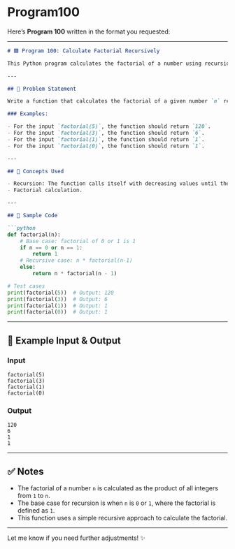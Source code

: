 # Program100
Here’s **Program 100** written in the format you requested:

---

```markdown
# 🟩 Program 100: Calculate Factorial Recursively

This Python program calculates the factorial of a number using recursion.

---

## 📌 Problem Statement

Write a function that calculates the factorial of a given number `n` recursively. The factorial of a non-negative integer `n` is the product of all positive integers less than or equal to `n`.

### Examples:

- For the input `factorial(5)`, the function should return `120`.
- For the input `factorial(3)`, the function should return `6`.
- For the input `factorial(1)`, the function should return `1`.
- For the input `factorial(0)`, the function should return `1`.

---

## 🧠 Concepts Used

- Recursion: The function calls itself with decreasing values until the base case is met.
- Factorial calculation.

---

## 🧪 Sample Code

```python
def factorial(n):
    # Base case: factorial of 0 or 1 is 1
    if n == 0 or n == 1:
        return 1
    # Recursive case: n * factorial(n-1)
    else:
        return n * factorial(n - 1)

# Test cases
print(factorial(5))  # Output: 120
print(factorial(3))  # Output: 6
print(factorial(1))  # Output: 1
print(factorial(0))  # Output: 1
```

---

## 🎯 Example Input & Output

### Input

```
factorial(5)
factorial(3)
factorial(1)
factorial(0)
```

### Output

```
120
6
1
1
```

---

## ✅ Notes

- The factorial of a number `n` is calculated as the product of all integers from `1` to `n`.
- The base case for recursion is when `n` is `0` or `1`, where the factorial is defined as `1`.
- This function uses a simple recursive approach to calculate the factorial.

---

Let me know if you need further adjustments! ✨

```
